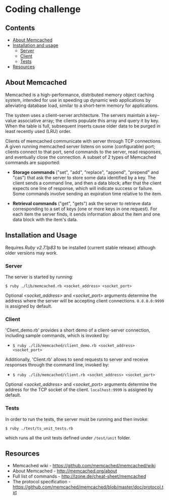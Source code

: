 # Coding challenge

## Contents

- [About Memcached](#about-memcached)
- [Installation and usage](#installation-and-usage)
  - [Server](#server)
  - [Client](#client)
  - [Tests](#tests)
- [Resources](#resources)

## About Memcached

Memcached is a high-performance, distributed memory object caching system, intended for use in speeding up dynamic web applications by alleviating database load, similar to a short-term memory for applications.

The system uses a client–server architecture. The servers maintain a key–value associative array; the clients populate this array and query it by key. When the table is full, subsequent inserts cause older data to be purged in least recently used (LRU) order.

Clients of memcached communicate with server through TCP connections. A given running memcached server listens on some (configurable) port; clients connect to that port, send commands to the server, read responses, and eventually close the connection. A subset of 2 types of Memcached commands are supported:

- **Storage commands** ("set", "add", "replace", "append", "prepend" and "cas") that ask the server to store some data identified by a key. The client sends a command line, and then a data block; after that the client expects one line of response, which will indicate success or failure. Some commands involve sending an expiration time relative to the item.

- **Retrieval commands** ("get", "gets") ask the server to retrieve data corresponding to a set of keys (one or more keys in one request). For each item the server finds, it sends information about the item and one data block with the item's data.

## Installation and Usage

Requires _Ruby v2.7.1p83_ to be installed (current stable release) although older versions may work.

### Server

The server is started by running:

`$ ruby ./lib/memcached.rb <socket_address> <socket_port>`

Optional _<socket_address>_ and _<socket_port>_ arguments determine the address where the server will be accepting client connections. `0.0.0.0:9999` is assigned by default.

### Client

'Client_demo.rb' provides a short demo of a client-server connection, including sample commands, which is invoked by:

- `$ ruby ./lib/memcached/client_demo.rb <socket_address> <socket_port>`

Additionally, 'Client.rb' allows to send requests to server and receive responses through the command line, invoked by:

- `$ ruby ./lib/memcached/client.rb <socket_address> <socket_port>`

Optional _<socket_address>_ and _<socket_port>_ arguments determine the address for the TCP socket of the client. `localhost:9999` is assigned by default.

### Tests

In order to run the tests, the server must be running and then invoke:

`$ ruby ./test/ts_unit_tests.rb`

which runs all the unit tests defined under `/test/unit` folder.

## Resources

- Memcached wiki - https://github.com/memcached/memcached/wiki
- About Memcached - http://memcached.org/about
- Full list of commands - http://lzone.de/cheat-sheet/memcached
- The protocol specification - https://github.com/memcached/memcached/blob/master/doc/protocol.txt
